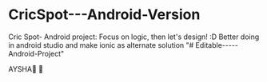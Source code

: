 # CricSpot---Android-Version
Cric Spot- Android project: Focus on logic, then let's design!  :D
Better doing in android studio and make ionic as alternate solution
"# Editable-----Android-Project" 

AYSHA🧕  🤺
